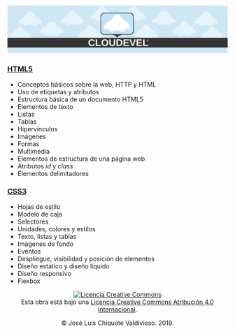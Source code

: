 [![imagenes/cloudevel.png](imagenes/cloudevel.png)](https://cloudevel.com)

### [HTML5](01_HTML/)

* Conceptos básicos sobre la web, HTTP y HTML
* Uso de etiquetas y atributos
* Estructura básica de un documento HTML5
* Elementos de texto
* Listas
* Tablas
* Hipervínculos
* Imágenes
* Formas
* Multimedia
* Elementos de estructura de una página web
* Atributos *id* y *class*
* Elementos delimitadores

### [CSS3](02_CSS/)

* Hojas de estilo
* Modelo de caja
* Selectores
* Unidades, colores y estilos
* Texto, listas y tablas
* Imágenes de fondo
* Eventos
* Despliegue, visibilidad y posición de elementos
* Diseño estático y diseño líquido
* Diseño responsivo
* Flexbox


<p style="text-align: center"><a rel="license" href="http://creativecommons.org/licenses/by/4.0/"><img alt="Licencia Creative Commons" style="border-width:0" src="https://i.creativecommons.org/l/by/4.0/80x15.png" /></a><br />Esta obra está bajo una <a rel="license" href="http://creativecommons.org/licenses/by/4.0/">Licencia Creative Commons Atribución 4.0 Internacional</a>.</p>
<p style="text-align: center">&copy; José Luis Chiquete Valdivieso. 2019.</p>
